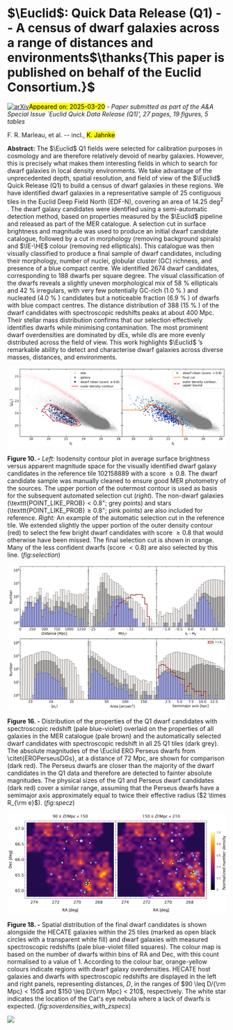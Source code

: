 <div class="macros" style="visibility:hidden;">
$\newcommand{\ensuremath}{}$
$\newcommand{\xspace}{}$
$\newcommand{\object}[1]{\texttt{#1}}$
$\newcommand{\farcs}{{.}''}$
$\newcommand{\farcm}{{.}'}$
$\newcommand{\arcsec}{''}$
$\newcommand{\arcmin}{'}$
$\newcommand{\ion}[2]{#1#2}$
$\newcommand{\textsc}[1]{\textrm{#1}}$
$\newcommand{\hl}[1]{\textrm{#1}}$
$\newcommand{\footnote}[1]{}$
$\newcommand{\orcid}[1]{\orcidlink{#1}}$
$\newcommand{\av}{A_V}$
$\newcommand{\zsun}{Z_\odot}$
$\newcommand{\zzsun}{Z/Z_\odot}$
$\newcommand{\hi}{H{\sc i}}$
$\newcommand{\hii}{H{\sc ii}}$
$\newcommand{\nint}{\dot{N}_\mathrm{int}}$
$\newcommand{\ngas}{\dot{N}_\mathrm{gas}}$
$\newcommand{\ndust}{\dot{N}_\mathrm{dust}}$
$\newcommand{\mhi}{M_{HI}}$
$\newcommand{\htwo}{H_2}$
$\newcommand{\Nhtwo}{N_{H2}}$
$\newcommand{\mhtwo}{M_{H2}}$
$\newcommand{\mstar}{M_*}$
$\newcommand{\mgas}{M_{\rm gas}}$
$\newcommand{\msun}{M_\odot}$
$\newcommand{\aco}{\alpha_{CO}}$
$\newcommand{\logoh}{12+log(O/H)}$
$\newcommand{\cmtwo}{cm^{-2}}$
$\newcommand{\hst}{{\it HST}}$
$\newcommand{\jwst}{{\it JWST}}$
$\newcommand{\spit}{\textit{Spitzer}}$
$\newcommand{\hers}{\textit{Herschel}}$
$\newcommand{\lsun}{L_\odot}$
$\newcommand{\lcdm}{\LambdaCDM}$
$\newcommand{\magarc}{mag arcsec^{-2}}$
$\newcommand{\TS}[1]{ {\color{red}\it #1}}$
$\newcommand{\om}[1]{ {\color{cyan} #1}}$
$\newcommand{\afm}[1]{ {\color{green} #1}}$
$\newcommand{\pd}{\phantom{1}}$
$\newcommand{\pd}{\phantom{1}}$
$\newcommand$
$\newcommand$
$\newcommand$
$\newcommand$
$\newcommand{\arraystretch}{1.4}$
$\newcommand{\arraystretch}{1.4}$</div>



<div id="title">

# $\Euclid$: Quick Data Release (Q1) -- A census of dwarf galaxies across a range of distances and environments$\thanks{This paper is published on behalf of the Euclid Consortium.}$

</div>
<div id="comments">

[![arXiv](https://img.shields.io/badge/arXiv-2503.15335-b31b1b.svg)](https://arxiv.org/abs/2503.15335)<mark>Appeared on: 2025-03-20</mark> -  _Paper submitted as part of the A&A Special Issue `Euclid Quick Data Release (Q1)', 27 pages, 19 figures, 5 tables_

</div>
<div id="authors">

F. R. Marleau, et al. -- incl., <mark>K. Jahnke</mark>

</div>
<div id="abstract">

**Abstract:** The $\Euclid$ Q1 fields were selected for calibration purposes in cosmology and are therefore relatively devoid of nearby galaxies. However, this is precisely what makes them interesting fields in which to search for dwarf galaxies in local density environments. We take advantage of the unprecedented depth, spatial resolution, and field of view of the $\Euclid$ Quick Release (Q1) to build a census of dwarf galaxies in these regions. We have identified dwarf galaxies in a representative sample of 25 contiguous tiles in the Euclid Deep Field North (EDF-N), covering an area of 14.25 $\deg^2$ . The dwarf galaxy candidates were identified using a semi-automatic detection method, based on properties measured by the $\Euclid$ pipeline and released as part of the MER catalogue. A selection cut in surface brightness and magnitude was used to produce an initial dwarf candidate catalogue, followed by a cut in morphology (removing background spirals) and $\IE-\HE$ colour (removing red ellipticals). This catalogue was then visually classified to produce a final sample of dwarf candidates, including their morphology, number of nuclei, globular cluster (GC) richness, and presence of a blue compact centre. We identified 2674 dwarf candidates, corresponding to 188 dwarfs per square degree. The visual classification of the dwarfs reveals a slightly uneven morphological mix of 58 \% ellipticals and 42 \% irregulars, with very few potentially GC-rich (1.0 \% ) and nucleated (4.0 \% ) candidates but a noticeable fraction (6.9 \% ) of dwarfs with blue compact centres. The distance distribution of 388 (15 \% ) of the dwarf candidates with spectroscopic redshifts peaks at about 400 Mpc. Their stellar mass distribution confirms that our selection effectively identifies dwarfs while minimising contamination. The most prominent dwarf overdensities are dominated by dEs, while dIs are more evenly distributed across the field of view. This work highlights $\Euclid$ ’s remarkable ability to detect and characterise dwarf galaxies across diverse masses, distances, and environments.

</div>

<div id="div_fig1">

<img src="tmp_2503.15335/./figures/marleau-fig4.png" alt="Fig10" width="100%"/>

**Figure 10. -** _Left:_ Isodensity contour plot in average surface brightness versus apparent magnitude space for the visually identified dwarf galaxy candidates in the reference tile 102158889 with a score $\geq 0.8$. The dwarf candidate sample was manually cleaned to ensure good MER photometry of the sources. The upper portion of the outermost contour is used as basis for the subsequent automated selection cut (_right_). The non-dwarf galaxies (\texttt{POINT\_LIKE\_PROB}$< 0.8$"; grey points) and stars (\texttt{POINT\_LIKE\_PROB}$\geq 0.8$"; pink points) are also included for reference. _Right:_ An example of the automatic selection cut in the reference tile. We extended slightly the upper portion of the outer density contour (red) to select the few bright dwarf candidates with score $\geq 0.8$ that would otherwise have been missed. The final selection cut is shown in orange. Many of the less confident dwarfs (score $< 0.8$) are also selected by this line. (*fig:selection*)

</div>
<div id="div_fig2">

<img src="tmp_2503.15335/./figures/marleau-fig14.png" alt="Fig16" width="100%"/>

**Figure 16. -** Distribution of the properties of the Q1 dwarf candidates with spectroscopic redshift (pale blue-violet) overlaid on the properties of all galaxies in the MER catalogue (pale brown) and the automatically selected dwarf candidates with spectroscopic redshift in all 25 Q1 tiles (dark grey). The absolute magnitudes of the \Euclid ERO Perseus dwarfs from \citet{EROPerseusDGs}, at a distance of 72 Mpc, are shown for comparison (dark red). The Perseus dwarfs are closer than the majority of the dwarf candidates in the Q1 data and therefore are detected to fainter absolute magnitudes. The physical sizes of the Q1 and Perseus dwarf candidates (dark red) cover a similar range, assuming that the Perseus dwarfs have a semimajor axis approximately equal to twice their effective radius ($2  \times R_{\rm e}$). (*fig:specz*)

</div>
<div id="div_fig3">

<img src="tmp_2503.15335/./figures/marleau-fig17.png" alt="Fig18" width="100%"/>

**Figure 18. -** Spatial distribution of the final dwarf candidates is shown alongside the HECATE galaxies within the 25 tiles (marked as open black circles with a transparent white fill) and dwarf galaxies with measured spectroscopic redshifts (pale blue-violet filled squares). The colour map is based on the number of dwarfs within bins of RA and Dec, with this count normalised to a value of 1. According to the colour bar, orange-yellow colours indicate regions with dwarf galaxy overdensities. HECATE host galaxies and dwarfs with spectroscopic redshifts are displayed in the left and right panels, representing distances, $D$, in the ranges of $90 \leq D/{\rm Mpc} < 150$ and $150 \leq D/{\rm Mpc} < 210$, respectively. The white star indicates the location of the Cat's eye nebula where a lack of dwarfs is expected. (*fig:soverdensities_with_zspecs*)

</div><div id="qrcode"><img src=https://api.qrserver.com/v1/create-qr-code/?size=100x100&data="https://arxiv.org/abs/2503.15335"></div>